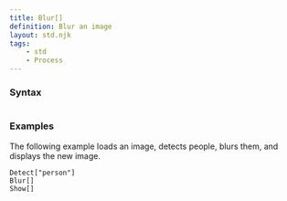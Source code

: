 ```yaml
---
title: Blur[]
definition: Blur an image
layout: std.njk
tags:
    - std
    - Process
---
```


### Syntax

```Blur[]
```
### Examples

The following example loads an image, detects people, blurs them, and displays the new image.

```Load["./photo.jpg"]
Detect["person"]
Blur[]
Show[]
```